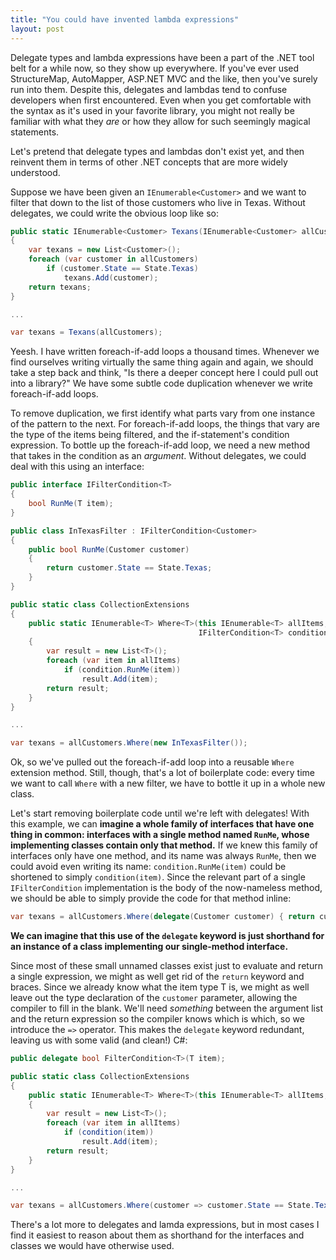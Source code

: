 ```yaml
---
title: "You could have invented lambda expressions"
layout: post
---
```



Delegate types and lambda expressions have been a part of the .NET tool belt for a while now, so they show up everywhere. If you've ever used StructureMap, AutoMapper, ASP.NET MVC and the like, then you've surely run into them. Despite this, delegates and lambdas tend to confuse developers when first encountered. Even when you get comfortable with the syntax as it's used in your favorite library, you might not really be familiar with what they *are* or how they allow for such seemingly magical statements.

Let's pretend that delegate types and lambdas don't exist yet, and then reinvent them in terms of other .NET concepts that are more widely understood.

Suppose we have been given an `IEnumerable<Customer>` and we want to filter that down to the list of those customers who live in Texas. Without delegates, we could write the obvious loop like so:

```cs
public static IEnumerable<Customer> Texans(IEnumerable<Customer> allCustomers)
{
    var texans = new List<Customer>();
    foreach (var customer in allCustomers)
        if (customer.State == State.Texas)
            texans.Add(customer);
    return texans;
}

...

var texans = Texans(allCustomers);
```

Yeesh. I have written foreach-if-add loops a thousand times. Whenever we find ourselves writing virtually the same thing again and again, we should take a step back and think, "Is there a deeper concept here I could pull out into a library?" We have some subtle code duplication whenever we write foreach-if-add loops.

To remove duplication, we first identify what parts vary from one instance of the pattern to the next. For foreach-if-add loops, the things that vary are the type of the items being filtered, and the if-statement's condition expression. To bottle up the foreach-if-add loop, we need a new method that takes in the condition as an *argument*. Without delegates, we could deal with this using an interface:

```cs
public interface IFilterCondition<T>
{
    bool RunMe(T item);
}

public class InTexasFilter : IFilterCondition<Customer>
{
    public bool RunMe(Customer customer)
    {
        return customer.State == State.Texas;
    }
}

public static class CollectionExtensions
{
    public static IEnumerable<T> Where<T>(this IEnumerable<T> allItems,
                                          IFilterCondition<T> condition)
    {
        var result = new List<T>();
        foreach (var item in allItems)
            if (condition.RunMe(item))
                result.Add(item);
        return result;
    }
}

...

var texans = allCustomers.Where(new InTexasFilter());
```

Ok, so we've pulled out the foreach-if-add loop into a reusable `Where` extension method. Still, though, that's a lot of boilerplate code: every time we want to call `Where` with a new filter, we have to bottle it up in a whole new class.

Let's start removing boilerplate code until we're left with delegates! With this example, we can **imagine a whole family of interfaces that have one thing in common: interfaces with a single method named `RunMe`, whose implementing classes contain only that method.** If we knew this family of interfaces only have one method, and its name was always `RunMe`, then we could avoid even writing its name: `condition.RunMe(item)` could be shortened to simply `condition(item)`. Since the relevant part of a single `IFilterCondition` implementation is the body of the now-nameless method, we should be able to simply provide the code for that method inline:

```cs
var texans = allCustomers.Where(delegate(Customer customer) { return customer.State == State.Texas; });
```

**We can imagine that this use of the `delegate` keyword is just shorthand for an instance of a class implementing our single-method interface.**

Since most of these small unnamed classes exist just to evaluate and return a single expression, we might as well get rid of the `return` keyword and braces. Since we already know what the item type T is, we might as well leave out the type declaration of the `customer` parameter, allowing the compiler to fill in the blank. We'll need *something* between the argument list and the return expression so the compiler knows which is which, so we introduce the `=>` operator. This makes the `delegate` keyword redundant, leaving us with some valid (and clean!) C#:

```cs
public delegate bool FilterCondition<T>(T item);

public static class CollectionExtensions
{
    public static IEnumerable<T> Where<T>(this IEnumerable<T> allItems, FilterCondition<T> condition)
    {
        var result = new List<T>();
        foreach (var item in allItems)
            if (condition(item))
                result.Add(item);
        return result;
    }
}

...

var texans = allCustomers.Where(customer => customer.State == State.Texas);
```

There's a lot more to delegates and lamda expressions, but in most cases I find it easiest to reason about them as shorthand for the interfaces and classes we would have otherwise used.
